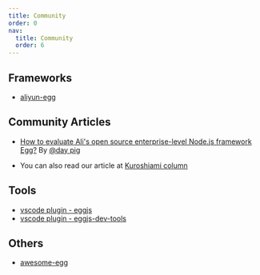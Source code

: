 ```yaml
---
title: Community
order: 0
nav:
  title: Community
  order: 6
---
```


## Frameworks

- [aliyun-egg](https://github.com/eggjs/aliyun-egg)

## Community Articles

- [How to evaluate Ali's open source enterprise-level Node.js framework Egg?](https://www.zhihu.com/question/50526101/answer/144952130)
  By [@day pig](https://github.com/atian25)

- You can also read our article at [Kuroshiami column](https://zhuanlan.zhihu.com/eggjs)

## Tools

- [vscode plugin - eggjs](https://marketplace.visualstudio.com/items?itemName=atian25.eggjs)
- [vscode plugin - eggjs-dev-tools](https://marketplace.visualstudio.com/items?itemName=yuzukwok.eggjs-dev-tools)

## Others

- [awesome-egg](https://github.com/eggjs/awesome-egg)
